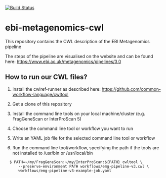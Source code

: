 [![Build Status](https://travis-ci.org/ProteinsWebTeam/ebi-metagenomics-cwl.svg?branch=master)](https://travis-ci.org/ProteinsWebTeam/ebi-metagenomics-cwl)

# ebi-metagenomics-cwl
This repository contains the CWL description of the EBI Metagenomics pipeline

The steps of the pipeline are visualised on the website and can be found here:
https://www.ebi.ac.uk/metagenomics/pipelines/3.0

## How to run our CWL files?

1. Install the cwlref-runner as described here:
https://github.com/common-workflow-language/cwltool

2. Get a clone of this repository

3. Install the command line tools on your local machine/cluster (e.g. FragGeneScan or InterProScan 5)

4. Choose the command line tool or workflow you want to run

5. Write an YAML job file for the selected command line tool or workflow

6. Run the command line tool/workflow, specifying the path if the tools are not
   installed to /usr/bin or /usr/local/bin
```
  $ PATH=~/my/FragGeneScan:~/my/InterProScan:${PATH} cwltool \
      --preserve-environment PATH workflows/emg-pipeline-v3.cwl \
      workflows/emg-pipeline-v3-example-job.yaml
```
